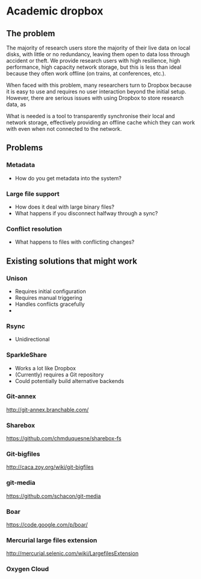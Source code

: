 # Academic dropbox

## The problem

The majority of research users store the majority of their live data on local disks, with little or no redundancy, leaving them open to data loss through accident or theft. We provide research users with high resilience, high performance, high capacity network storage, but this is less than ideal because they often work offline (on trains, at conferences, etc.).

When faced with this problem, many researchers turn to Dropbox because it is easy to use and requires no user interaction beyond the initial setup. However, there are serious issues with using Dropbox to store research data, as 

What is needed is a tool to transparently synchronise their local and network storage, effectively providing an offline cache which they can work with even when not connected to the network.

## Problems

### Metadata

* How do you get metadata into the system?

### Large file support

* How does it deal with large binary files?
* What happens if you disconnect halfway through a sync?

### Conflict resolution

* What happens to files with conflicting changes?

## Existing solutions that might work

### Unison

* Requires initial configuration
* Requires manual triggering
* Handles conflicts gracefully
* 

### Rsync

* Unidirectional

### SparkleShare

* Works a lot like Dropbox
* (Currently) requires a Git repository
* Could potentially build alternative backends

### Git-annex

http://git-annex.branchable.com/

### Sharebox

https://github.com/chmduquesne/sharebox-fs

### Git-bigfiles

http://caca.zoy.org/wiki/git-bigfiles

### git-media

https://github.com/schacon/git-media

### Boar

https://code.google.com/p/boar/

### Mercurial large files extension

http://mercurial.selenic.com/wiki/LargefilesExtension

### Oxygen Cloud

